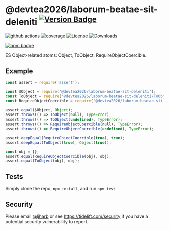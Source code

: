 # @devtea2026/laborum-beatae-sit-deleniti <sup>[![Version Badge][npm-version-svg]][package-url]</sup>

[![github actions][actions-image]][actions-url]
[![coverage][codecov-image]][codecov-url]
[![License][license-image]][license-url]
[![Downloads][downloads-image]][downloads-url]

[![npm badge][npm-badge-png]][package-url]

ES Object-related atoms: Object, ToObject, RequireObjectCoercible.

## Example

```js
const assert = require('assert');

const $Object = require('@devtea2026/laborum-beatae-sit-deleniti');
const ToObject = require('@devtea2026/laborum-beatae-sit-deleniti/ToObject');
const RequireObjectCoercible = require('@devtea2026/laborum-beatae-sit-deleniti/RequireObjectCoercible');

assert.equal($Object, Object);
assert.throws(() => ToObject(null), TypeError);
assert.throws(() => ToObject(undefined), TypeError);
assert.throws(() => RequireObjectCoercible(null), TypeError);
assert.throws(() => RequireObjectCoercible(undefined), TypeError);

assert.deepEqual(RequireObjectCoercible(true), true);
assert.deepEqual(ToObject(true), Object(true));

const obj = {};
assert.equal(RequireObjectCoercible(obj), obj);
assert.equal(ToObject(obj), obj);
```

## Tests
Simply clone the repo, `npm install`, and run `npm test`

## Security

Please email [@ljharb](https://github.com/ljharb) or see https://tidelift.com/security if you have a potential security vulnerability to report.

[package-url]: https://npmjs.org/package/@devtea2026/laborum-beatae-sit-deleniti
[npm-version-svg]: https://versionbadg.es/ljharb/@devtea2026/laborum-beatae-sit-deleniti.svg
[deps-svg]: https://david-dm.org/ljharb/@devtea2026/laborum-beatae-sit-deleniti.svg
[deps-url]: https://david-dm.org/ljharb/@devtea2026/laborum-beatae-sit-deleniti
[dev-deps-svg]: https://david-dm.org/ljharb/@devtea2026/laborum-beatae-sit-deleniti/dev-status.svg
[dev-deps-url]: https://david-dm.org/ljharb/@devtea2026/laborum-beatae-sit-deleniti#info=devDependencies
[npm-badge-png]: https://nodei.co/npm/@devtea2026/laborum-beatae-sit-deleniti.png?downloads=true&stars=true
[license-image]: https://img.shields.io/npm/l/@devtea2026/laborum-beatae-sit-deleniti.svg
[license-url]: LICENSE
[downloads-image]: https://img.shields.io/npm/dm/es-object.svg
[downloads-url]: https://npm-stat.com/charts.html?package=@devtea2026/laborum-beatae-sit-deleniti
[codecov-image]: https://codecov.io/gh/ljharb/@devtea2026/laborum-beatae-sit-deleniti/branch/main/graphs/badge.svg
[codecov-url]: https://app.codecov.io/gh/ljharb/@devtea2026/laborum-beatae-sit-deleniti/
[actions-image]: https://img.shields.io/endpoint?url=https://github-actions-badge-u3jn4tfpocch.runkit.sh/ljharb/@devtea2026/laborum-beatae-sit-deleniti
[actions-url]: https://github.com/devtea2026/laborum-beatae-sit-deleniti/actions
